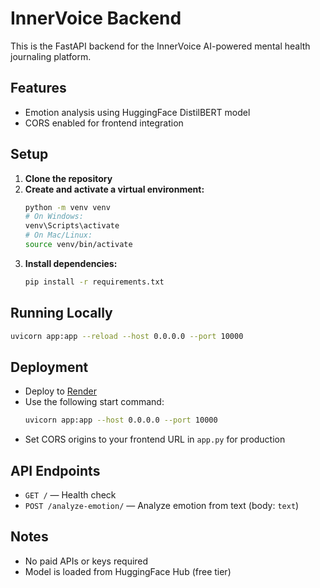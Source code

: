 # InnerVoice Backend

This is the FastAPI backend for the InnerVoice AI-powered mental health journaling platform.

## Features
- Emotion analysis using HuggingFace DistilBERT model
- CORS enabled for frontend integration

## Setup

1. **Clone the repository**
2. **Create and activate a virtual environment:**
   ```bash
   python -m venv venv
   # On Windows:
   venv\Scripts\activate
   # On Mac/Linux:
   source venv/bin/activate
   ```
3. **Install dependencies:**
   ```bash
   pip install -r requirements.txt
   ```

## Running Locally

```bash
uvicorn app:app --reload --host 0.0.0.0 --port 10000
```

## Deployment
- Deploy to [Render](https://render.com/)
- Use the following start command:
  ```bash
  uvicorn app:app --host 0.0.0.0 --port 10000
  ```
- Set CORS origins to your frontend URL in `app.py` for production

## API Endpoints
- `GET /` — Health check
- `POST /analyze-emotion/` — Analyze emotion from text (body: `text`)

## Notes
- No paid APIs or keys required
- Model is loaded from HuggingFace Hub (free tier) 